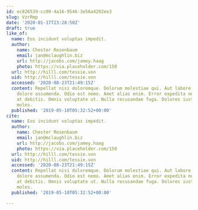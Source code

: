 ```yaml
---
id: ec826539-cc09-4a16-9546-3e56a4292ee3
slug: VzrRmp
date: '2020-01-17T23:28:50Z'
draft: true
like_of:
  name: Eos incidunt voluptas impedit.
  author:
    name: Chester Rosenbaum
    email: jan@mclaughlin.biz
    url: http://jacobs.com/jamey.haag
    photo: https://via.placeholder.com/150
  url: http://hilll.com/tessie.von
  uid: http://hilll.com/tessie.von
  accessed: '2020-08-23T21:49:15Z'
  content: Repellat nisi doloremque. Dolorum molestiae qui. Aut labore enim. Eligendi
    dolore assumenda. Odio est nemo. Amet alias enim. Error expedita nemo. Voluptatem
    at debitis. Omnis voluptate ut. Nulla recusandae fuga. Dolores iusto a. Necessitatibus
    moles.
  published: '2019-05-10T05:32:52+00:00'
cite:
  name: Eos incidunt voluptas impedit.
  author:
    name: Chester Rosenbaum
    email: jan@mclaughlin.biz
    url: http://jacobs.com/jamey.haag
    photo: https://via.placeholder.com/150
  url: http://hilll.com/tessie.von
  uid: http://hilll.com/tessie.von
  accessed: '2020-08-23T21:49:15Z'
  content: Repellat nisi doloremque. Dolorum molestiae qui. Aut labore enim. Eligendi
    dolore assumenda. Odio est nemo. Amet alias enim. Error expedita nemo. Voluptatem
    at debitis. Omnis voluptate ut. Nulla recusandae fuga. Dolores iusto a. Necessitatibus
    moles.
  published: '2019-05-10T05:32:52+00:00'

---
```



